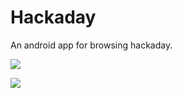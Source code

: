 Hackaday
========

An android app for browsing hackaday.

![](http://i.imgur.com/Ut9TAys.png)

![](http://i.imgur.com/yPb9U4y.png)


